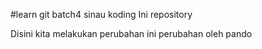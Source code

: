 #learn git batch4 sinau koding
Ini repository


Disini kita melakukan perubahan
ini perubahan oleh pando
